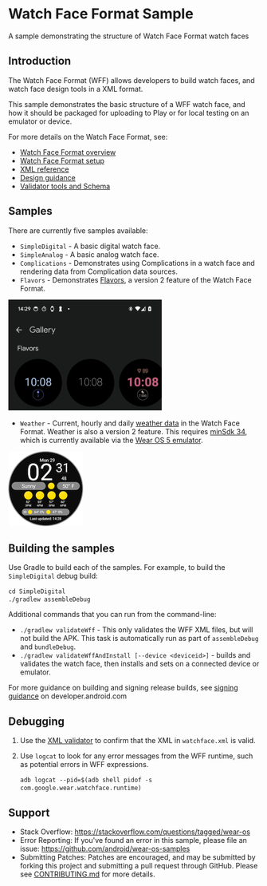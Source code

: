 # Watch Face Format Sample

A sample demonstrating the structure of Watch Face Format watch faces

## Introduction

The Watch Face Format (WFF) allows developers to build watch faces, and watch
face design tools in a XML format.

This sample demonstrates the basic structure of a WFF watch face, and how it
should be packaged for uploading to Play or for local testing on an emulator or
device.

For more details on the Watch Face Format, see:

- [Watch Face Format overview][wff-overview]
- [Watch Face Format setup][wff-setup]
- [XML reference][wff-xml-reference]
- [Design guidance][watch-face-design-guidance]
- [Validator tools and Schema][validator-tools]

## Samples

There are currently five samples available:

- `SimpleDigital` - A basic digital watch face.
- `SimpleAnalog` - A basic analog watch face.
- `Complications` - Demonstrates using Complications in a watch face and
  rendering data from Complication data sources.
- `Flavors` - Demonstrates [Flavors][flavors], a version 2 feature of the Watch
Face Format.

![Flavors](images/flavors.png)

- `Weather` - Current, hourly and daily [weather data][weather] in the Watch
Face Format. Weather is also a version 2 feature. This requires [minSdk 34](https://github.com/android/wear-os-samples/blob/main/WatchFaceFormat/Weather/watchface/build.gradle.kts#L26-L28), which is currently available via the [Wear OS 5 emulator][wear_5_emulator].

![Weather](images/weather.png)

## Building the samples

Use Gradle to build each of the samples. For example, to build the
`SimpleDigital` debug build:

```shell
cd SimpleDigital
./gradlew assembleDebug
```

Additional commands that you can run from the command-line:

- `./gradlew validateWff` - This only validates the WFF XML files, but will not build the APK. This task is automatically run as part of `assembleDebug` and
  `bundleDebug`.
- `./gradlew validateWffAndInstall [--device <deviceid>]` - builds and validates the watch face, then installs and sets on a connected device or emulator.

For more guidance on building and signing release builds, see
[signing guidance][signing] on developer.android.com

## Debugging

1. Use the [XML validator][validator-tools] to confirm that the XML in
   `watchface.xml` is valid.
1. Use `logcat` to look for any error messages from the WFF runtime, such as
   potential errors in WFF expressions.

   ```shell
   adb logcat --pid=$(adb shell pidof -s com.google.wear.watchface.runtime)
   ```

## Support

- Stack Overflow: <https://stackoverflow.com/questions/tagged/wear-os>
- Error Reporting: If you've found an error in this sample, please file an
  issue: <https://github.com/android/wear-os-samples>
- Submitting Patches: Patches are encouraged, and may be submitted by forking
  this project and submitting a pull request through GitHub. Please see
  [CONTRIBUTING.md][contributing] for more details.

[wff-overview]: https://developer.android.com/training/wearables/wff
[wff-setup]: https://developer.android.com/training/wearables/wff/setup
[wff-xml-reference]: https://developer.android.com/training/wearables/wff/watch-face
[watch-face-design-guidance]: https://developer.android.com/design/ui/wear/guides/surfaces/watch-faces
[contributing]: ../CONTRIBUTING.md
[validator-tools]: https://github.com/google/watchface
[signing]: https://developer.android.com/build/building-cmdline#gradle_signing
[flavors]: https://developer.android.com/training/wearables/wff/user-configuration/flavor
[weather]: https://developer.android.com/training/wearables/wff/weather
[wear_5_emulator]: https://developer.android.com/training/wearables/versions/5
